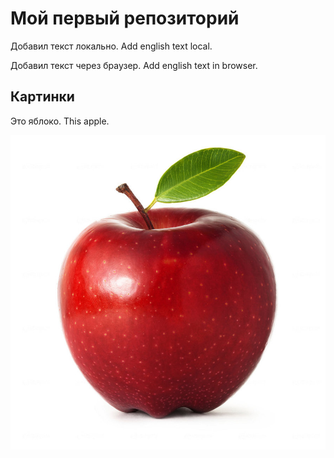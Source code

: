 # Мой первый репозиторий

Добавил текст локально. Add english text local.

Добавил текст через браузер. Add english text in browser.

## Картинки
Это яблоко. This apple.

![Это яблоко](apple.jpg)